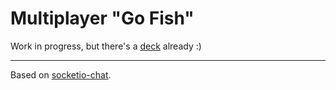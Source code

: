 # Multiplayer "Go Fish"

Work in progress, but there's a [deck](https://go-fish.glitch.me/cards.html) already :)

----

Based on [socketio-chat](https://glitch.com/~socketio-chat).
